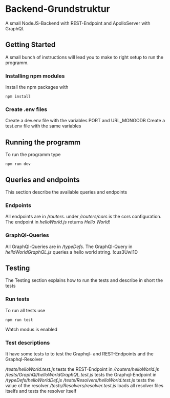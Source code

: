 # Backend-Grundstruktur
A small NodeJS-Backend with REST-Endpoint and ApolloServer with GraphQl.

## Getting Started
A small bunch of instructions will lead you to make to right setup to run the programm.

### Installing npm modules
Install the npm packages with 
```
npm install
```

### Create .env files
Create a dev.env file with the variables PORT and URL_MONGODB
Create a test.env file with the same variables

## Running the programm
To run the programm type 
```
npm run dev
```

## Queries and endpoints
This section describe the available queries and endpoints

### Endpoints
All endpoints are in */routers*. under */routers/cors* is the cors configuration.
The endpoint in *helloWorld.js* returns *Hello World!*

### GraphQl-Queries
All GraphQl-Queries are in */typeDefs*. 
The GraphQl-Query in *helloWorldGraphQL.js* queries a hello world string. !cus3Uw!1D

## Testing
The Testing section explains how to run the tests and describe in short the tests

### Run tests
To run all tests use
```
npm run test
```
Watch modus is enabled

### Test descriptions
It have some tests to to test the Graphql- and REST-Endpoints and the Graphql-Resolver

*/tests/helloWorld.test.js* tests the REST-Endpoint in */routers/helloWorld.js*
*/tests/GraphQl/helloWorldGraphQL.test.js* tests the Graphql-Endpoint in */typeDefs/helloWorldDef.js*
*/tests/Resolvers/helloWorld.test.js* tests the value of the resolver
*/tests/Resolvers/resolver.test.js* loads all resolver files itselfs and tests the resolver itself 
